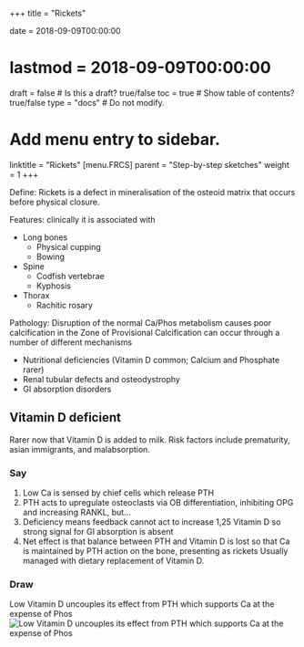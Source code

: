 +++
title = "Rickets"

date = 2018-09-09T00:00:00
# lastmod = 2018-09-09T00:00:00

draft = false  # Is this a draft? true/false
toc = true  # Show table of contents? true/false
type = "docs"  # Do not modify.

# Add menu entry to sidebar.
linktitle = "Rickets"
[menu.FRCS]
  parent = "Step-by-step sketches"
  weight = 1
+++

Define: Rickets is a defect in mineralisation of the osteoid matrix that occurs before physical closure.

Features: clinically it is associated with
* Long bones
    * Physical cupping
    * Bowing
* Spine
    * Codfish vertebrae
    * Kyphosis
* Thorax
    * Rachitic rosary

Pathology: Disruption of the normal Ca/Phos metabolism causes poor calcification in the Zone of Provisional Calcification can occur through a number of different mechanisms
* Nutritional deficiencies (Vitamin D common; Calcium and Phosphate rarer)
* Renal tubular defects and osteodystrophy
* GI absorption disorders

## Vitamin D deficient
Rarer now that Vitamin D is added to milk. Risk factors include prematurity, asian immigrants, and malabsorption.

### Say
1. Low Ca is sensed by chief cells which release PTH
2. PTH acts to upregulate osteoclasts via OB differentiation, inhibiting OPG and increasing RANKL, but…
3. Deficiency means feedback cannot act to increase 1,25 Vitamin D so strong signal for GI absorption is absent
4. Net effect is that balance between PTH and Vitamin D is lost so that Ca is maintained by PTH action on the bone, presenting as rickets
Usually managed with dietary replacement of Vitamin D.

### Draw
Low Vitamin D uncouples its effect from PTH which supports Ca at the expense of Phos
![Low Vitamin D uncouples its effect from PTH which supports Ca at the expense of Phos](/img/sbs_ca_rickets.jpg)
